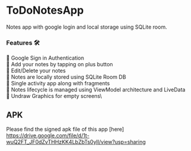 # ToDoNotesApp
Notes app with google login and local storage using SQLite room.


### Features 🛠️

📙 Google Sign in Authentication\
📙 Add your notes by tapping on plus button\
📙 Edit/Delete your notes\
📙 Notes are locally stored using SQLite Room DB\
📙 Single activity app along with fragments\
📙 Notes lifecycle is managed using ViewModel architecture and LiveData\
📙 Undraw Graphics for empty screens\

## APK

Please find the signed apk file of this app [here] https://drive.google.com/file/d/1t-wuQ2FT_JF0dZvTHHzKK4LbZbTs0ylI/view?usp=sharing
